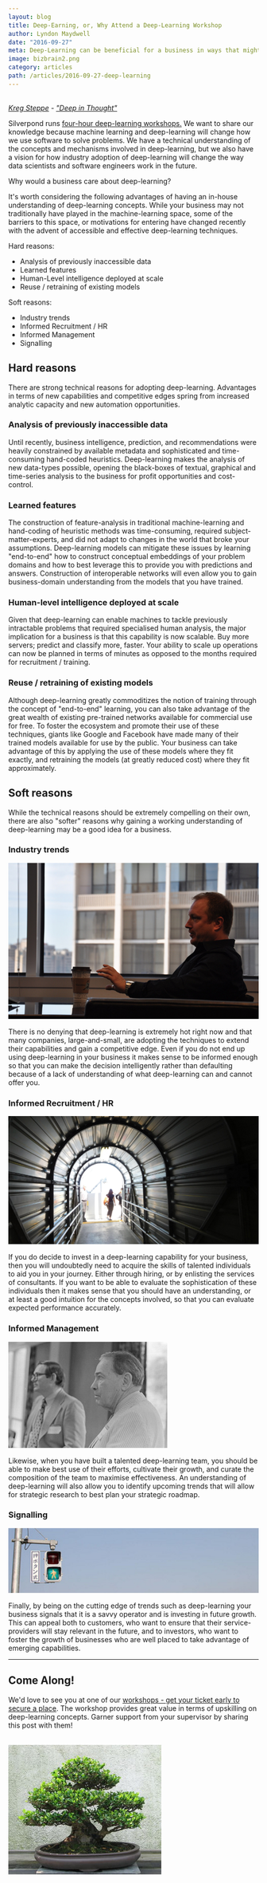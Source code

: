 ```yaml
---
layout: blog
title: Deep-Earning, or, Why Attend a Deep-Learning Workshop
author: Lyndon Maydwell
date: "2016-09-27"
meta: Deep-Learning can be beneficial for a business in ways that might not be obvious at first...
image: bizbrain2.png
category: articles
path: /articles/2016-09-27-deep-learning
---
```


<p class="attribution">
  <br />
  <em>
    <a href="https://www.flickr.com/photos/spyndle/">Kreg Steppe</a> -
    <a href="https://www.flickr.com/photos/spyndle/2884915815/in/photolist-5oVWXR-eir4MA-b7azHv-8tCQab-a3LXyD-dvUk8q-53FP23-bxk8uc-8H8MQE-8VEK6Y-8ZXpLt-nMScFA-F8eKz9-qVZCHB-g3BZ3S-61CxCh-3Qm2ky-7L73Bw-4vnTeR-kxPtyi-9ZFFND-9g4SXt-9aBSAe-g1NWR-9sd9XG-a3MeZm-8vjcGb-8MZtLb-6inrDn-eEBcmB-5H5P7u-musbQ-5LxPYn-8mH7C3-31FKVp-dyUKKU-7rCxHu-pmtEyX-bvEJGe-5xKMjv-qN2QZJ-4XXG7L-ejezxy-5mdGnT-pbeMb9-6s9rKv-Cr51L-qGvLRQ-aqjLH-8NQ9WX">"Deep in Thought"</a>
  </em>
</p>


Silverpond runs
[ four-hour deep-learning workshops.](http://silverpond.com.au/workshops)
We want to share our knowledge
because machine learning and deep-learning will change how we use software to
solve problems. We have a technical understanding of the concepts and mechanisms
involved in deep-learning, but we also have a vision for how industry
adoption of deep-learning will change the way data scientists and software
engineers work in the future.

Why would a business care about deep-learning?

<!--more-->

It's worth considering the following advantages of having an
in-house understanding of deep-learning concepts. While your
business may not traditionally have played in the machine-learning
space, some of the barriers to this space, or motivations for
entering have changed recently with the advent of accessible
and effective deep-learning techniques.

Hard reasons:

* Analysis of previously inaccessible data
* Learned features
* Human-Level intelligence deployed at scale
* Reuse / retraining of existing models

Soft reasons:

* Industry trends
* Informed Recruitment / HR
* Informed Management
* Signalling

## Hard reasons

There are strong technical reasons for adopting deep-learning.
Advantages in terms of new capabilities and competitive
edges spring from increased analytic capacity and new automation
opportunities.

### Analysis of previously inaccessible data

Until recently, business intelligence, prediction, and recommendations
were heavily constrained by available metadata and sophisticated and
time-consuming hand-coded heuristics. Deep-learning makes the analysis
of new data-types possible, opening the black-boxes of textual, graphical
and time-series analysis to the business for profit opportunities
and cost-control.

### Learned features

The construction of feature-analysis in traditional machine-learning and
hand-coding of heuristic methods was time-consuming, required
subject-matter-experts, and did not adapt to changes in the world that
broke your assumptions. Deep-learning models can mitigate these issues
by learning "end-to-end" how to construct conceptual embeddings of
your problem domains and how to best leverage this to provide you with
predictions and answers. Construction of interoperable networks will
even allow you to gain business-domain understanding from the models that you
have trained.

### Human-level intelligence deployed at scale

Given that deep-learning can enable machines to tackle previously
intractable problems that required specialised human analysis,
the major implication for a business is that this capability is
now scalable. Buy more servers; predict and classify more, faster.
Your ability to scale up operations can now be planned in terms of
minutes as opposed to the months required for recruitment / training.

### Reuse / retraining of existing models

Although deep-learning greatly commoditizes the notion of training
through the concept of "end-to-end" learning, you can also take
advantage of the great wealth of existing pre-trained networks
available for commercial use for free. To foster the ecosystem
and promote their use of these techniques, giants like Google
and Facebook have made many of their trained models available
for use by the public. Your business can take advantage of this
by applying the use of these models where they fit exactly, and
retraining the models (at greatly reduced cost) where they fit approximately.

## Soft reasons

While the technical reasons should be extremely compelling on their
own, there are also "softer" reasons why gaining a working
understanding of deep-learning may be a good idea for a business.

### Industry trends

<img title="https://www.flickr.com/photos/9382228@N08/4836823936/in/photolist-8npZf9-8nmRnc-8nmRNZ-8npZBd-8npZPN-8nmRLH-8nmRDt-8npYjd-8nmRtv-8npZKL-8npZxJ-8npZ5E-8npYXQ-8npYmC-8nmRav-8nmS22-8npZzC-8npYSw-8npZhU-8npYUm-8npYDq-8nmS7F-5XTpVc-7FNRXz-7FSUGu-dknMzL-7FNYyV-7FNRB4-7FSNms-7FSNiC-7FNXe6-7FSQUW-7FNVtr-7FSUbC-7FSUDh-7FNWw2-7FNY2r-7FNRDt-7FSTZQ-7FNYsT-7FNTgT-7FNYhX-7FNWrH-7FNXYp-7FSPh5-7FNSAz-7FNQEZ-7FNXJ8-7FSV5h-7FSQxQ" src="./trends.png" />

There is no denying that deep-learning is extremely hot right now
and that many companies, large-and-small, are adopting the
techniques to extend their capabilities and gain a competitive edge.
Even if you do not end up using deep-learning in your business
it makes sense to be informed enough so that you can make the
decision intelligently rather than defaulting because of
a lack of understanding of what deep-learning can and cannot offer you.

### Informed Recruitment / HR

<img title="https://www.flickr.com/photos/theslowlane/29109445903/in/photolist-6d3MGc-Lmiw7k-8ZJt2D-8ZDfdt-bdd2Kx-76R5Yv" src="./hr.png" />

If you do decide to invest in a deep-learning capability for your business,
then you will undoubtedly need to acquire the skills of talented
individuals to aid you in your journey. Either through hiring, or
by enlisting the services of consultants. If you want to be able
to evaluate the sophistication of these individuals then it makes
sense that you should have an understanding, or at least a good
intuition for the concepts involved, so that you can evaluate
expected performance accurately.

### Informed Management

<img title="https://www.flickr.com/photos/euthman/2100169288/in/photolist-4czVaj-cUYWTJ-4czVjA-dU4aLw-dTXwji-4eYN9S-4eUPRr-dU47nE-4eYNAm-4f5kQA-4czVvL-4f5kJd-81GqdM-dTXuCX-br47Md-4eYN2J-59UxaP-br4aRN-pSSUfc-dTXyEe-dU44dS-pAvBT4-5ePrDE-dU4aq7-9Ap8AA-e9S63H-4eYNsU-pAvFSM-jALBkX-jAKaQx-dU4bSA-dTXxpk-dTXrYp-dU4cEU-hDsgaF-dTXvwi-oW9sax-pAvBUX-jAPgBd-dU49PY-dTXyr8-dTXxKF-dTXuXF-dTXsw8-dTXrt8-jAQmUC-dU44G9-4JD3f7-jALAm2-dU46Xu" src="./management.jpg " />

Likewise, when you have built a talented deep-learning team, you
should be able to make best use of their efforts, cultivate their
growth, and curate the composition of the team to maximise effectiveness.
An understanding of deep-learning will also allow you to identify
upcoming trends that will allow for strategic research to best
plan your strategic roadmap.

### Signalling

<img title="https://www.flickr.com/photos/oimax/62738842/in/photolist-6xy5b-7QHuhf-5UZUmp-5Q5Ha8-zfemfi-mWUYYB-8YukwM-cB35bG-9yx371-2MyHVt-REydx-aXbn9K-4duAmu-eCuvc-fr7pu6-8WYyUs-ocfLuT-6G7Z2k-qWkmW3-6fvDin-64HeV-6m2wHQ-fHNtZ5-bDVU1-opg9VA-fWLVL9-6d141p-8DNEdr-8DNEmk-azhoGN-4mFQaT-k5sftV-aw52mM-fbPyHw-8jnNto-dx9HN-dx9J1-2bv723-73foo2-qEJB1K-6W3AgV-3Gsp9-bwA4yT-prVM1z-6c2Lix-6Zcx9Q-tvWtVw-cF9qTo-HoEr44-reokpf" src="./signal.png" />

Finally, by being on the cutting edge of trends such as deep-learning
your business signals that it is a savvy operator and is investing
in future growth. This can appeal both to customers, who want to ensure
that their service-providers will stay relevant in the future, and
to investors, who want to foster the growth of businesses who are
well placed to take advantage of emerging capabilities.

---

## Come Along!

We'd love to see you at one of our [workshops - get your ticket early to secure a place](/workshops).
The workshop provides great value in terms of upskilling on deep-learning concepts.
Garner support from your supervisor by sharing this post with them! 

<br />

<img title="https://en.wikipedia.org/wiki/Bonsai#/media/File:Eurya,_1970-2007.jpg" src="./bonsai.jpg" />
